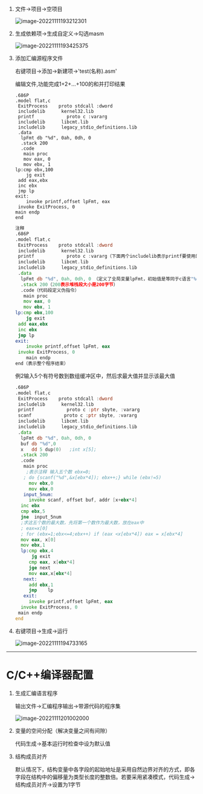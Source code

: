 1. 文件->项目->空项目

   ![image-20221111193212301](D:%5CBackUp%5C%E5%AD%A6%E4%B9%A0%E8%B5%84%E6%96%99%5C%E5%9B%BE%E7%89%87%5Cimage-20221111193212301.png)

2. 生成依赖项->生成自定义->勾选masm

   ![image-20221111193425375](D:%5CBackUp%5C%E5%AD%A6%E4%B9%A0%E8%B5%84%E6%96%99%5C%E5%9B%BE%E7%89%87%5Cimage-20221111193425375.png)

3. 添加汇编源程序文件

   右键项目->添加->新建项->'test(名称).asm'

   编辑文件,功能完成1+2+...+100的和并打印结果

   ```ASM
   .686P
   .model flat,c
    ExitProcess    proto stdcall :dword
    includelib      kernel32.lib
    printf            proto c :vararg
    includelib      libcmt.lib
    includelib      legacy_stdio_definitions.lib
    .data
     lpFmt db "%d", 0ah, 0dh, 0
     .stack 200
     .code
      main proc
      mov eax, 0
      mov ebx, 1
   lp:cmp ebx,100
       jg exit
   	add eax,ebx
   	inc ebx
   	jmp lp
   exit:
       invoke printf,offset lpFmt, eax
   	invoke ExitProcess, 0
   main endp
   end
   ```

   ```asm
   注释
   .686P
   .model flat,c
    ExitProcess    proto stdcall :dword
    includelib      kernel32.lib
    printf            proto c :vararg（下面两个includelib表示printf要使用的库）
    includelib      libcmt.lib
    includelib      legacy_stdio_definitions.lib
    .data
     lpFmt db "%d", 0ah, 0dh, 0 （定义了全局变量lpFmt，初始值是等同于c语言"%d\nk"）
     .stack 200（200表示堆栈段大小是200字节）
     .code（代码段定义伪指令）
      main proc
      mov eax, 0
      mov ebx, 1
   lp:cmp ebx,100
       jg exit
   	add eax,ebx
   	inc ebx
   	jmp lp
   exit:
       invoke printf,offset lpFmt, eax
   	invoke ExitProcess, 0
       main endp
   end（表示整个程序结束）
   ```

   例2输入5个有符号数到数组缓冲区中，然后求最大值并显示该最大值

   ```asm
   .686P
   .model flat,c
    ExitProcess    proto stdcall :dword
    includelib      kernel32.lib
    printf            proto c :ptr sbyte, :vararg
    scanf            proto c :ptr sbyte, :vararg
    includelib      libcmt.lib
    includelib      legacy_stdio_definitions.lib
    .data
     lpFmt db "%d", 0ah, 0dh, 0
     buf db "%d",0
     x   dd 5 dup(0)   ;int x[5];
     .stack 200
     .code
      main proc
       ;表示注释 输入五个数 ebx=0;
      ; do {scanf("%d",&x[ebx*4]); ebx++;} while (ebx!=5)
        mov ebx,0
        mov ebx,0
      input_5num:
        invoke scanf, offset buf, addr [x+ebx*4]
   	 inc ebx
   	 cmp ebx,5
   	 jne  input_5num
   	 ;求这五个数的最大数，先将第一个数作为最大数，放在eax中
   	 ; eax=x[0]
   	 ; for (ebx=1;ebx<=4;ebx++) if (eax <x[ebx*4]) eax = x[ebx*4]
   	 mov eax, x[0]
   	 mov ebx,1
   	 lp:cmp ebx,4
   	     jg exit
   	    cmp eax, x[ebx*4]
   	    jge next
   		mov eax,x[ebx*4]
   	  next:
   	    add ebx,1
   	    jmp    lp
      exit:
        invoke printf,offset lpFmt, eax
   	 invoke ExitProcess, 0
    main endp
   end
   ```

4. 右键项目->生成->运行

   ![image-20221111194733165](D:%5CBackUp%5C%E5%AD%A6%E4%B9%A0%E8%B5%84%E6%96%99%5C%E5%9B%BE%E7%89%87%5Cimage-20221111194733165.png)

---

# C/C++编译器配置

1. 生成汇编语言程序

   输出文件->汇编程序输出->带源代码的程序集

   ![image-20221111201002000](D:%5CBackUp%5C%E5%AD%A6%E4%B9%A0%E8%B5%84%E6%96%99%5C%E5%9B%BE%E7%89%87%5Cimage-20221111201002000.png)

2. 变量的空间分配（解决变量之间有间隙）

   代码生成->基本运行时检查中设为默认值

3. 结构成员对齐

   默认情况下，结构变量中各字段的起始地址是采用自然边界对齐的方式，即各字段在结构中的偏移量为类型长度的整数倍。若要采用紧凑模式，代码生成->结构成员对齐->设置为1字节